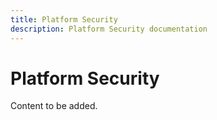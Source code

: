 ```yaml
---
title: Platform Security
description: Platform Security documentation
---
```


# Platform Security

Content to be added.
